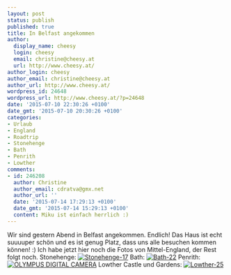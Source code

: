 ```yaml
---
layout: post
status: publish
published: true
title: In Belfast angekommen
author:
  display_name: cheesy
  login: cheesy
  email: christine@cheesy.at
  url: http://www.cheesy.at/
author_login: cheesy
author_email: christine@cheesy.at
author_url: http://www.cheesy.at/
wordpress_id: 24648
wordpress_url: http://www.cheesy.at/?p=24648
date: '2015-07-10 22:30:26 +0100'
date_gmt: '2015-07-10 20:30:26 +0100'
categories:
- Urlaub
- England
- Roadtrip
- Stonehenge
- Bath
- Penrith
- Lowther
comments:
- id: 246208
  author: Christine
  author_email: cdratva@gmx.net
  author_url: ''
  date: '2015-07-14 17:29:13 +0100'
  date_gmt: '2015-07-14 15:29:13 +0100'
  content: Miku ist einfach herrlich :)
---
```

Wir sind gestern Abend in Belfast angekommen. Endlich! Das Haus ist echt suuuuper schön und es ist genug Platz, dass uns alle besuchen kommen können! :)
Ich habe jetzt hier noch die Fotos von Mittel-England, der Rest folgt noch.
Stonehenge:
[![Stonehenge-17](http://www.cheesy.at/wp-content/uploads/Stonehenge-17-225x300.jpg)](http://www.cheesy.at/fotos/urlaub/roadtrip-nach-nordirland/tag-4-stonehenge/)
Bath:
[![Bath-22](http://www.cheesy.at/wp-content/uploads/Bath-22-225x300.jpg)](http://www.cheesy.at/fotos/urlaub/roadtrip-nach-nordirland/tag-4-bath/)
Penrith:
[![OLYMPUS DIGITAL CAMERA](http://www.cheesy.at/wp-content/uploads/Penrith-28-300x225.jpg)](http://www.cheesy.at/fotos/urlaub/roadtrip-nach-nordirland/tag-5-penrith/)
Lowther Castle und Gardens:
[![Lowther-25](http://www.cheesy.at/wp-content/uploads/Lowther-25-300x84.jpg)](http://www.cheesy.at/fotos/urlaub/roadtrip-nach-nordirland/tag-5-lowther-castle-und-gardens/)
